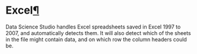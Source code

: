 Excel[¶](#excel "Permalink to this heading")
============================================


Data Science Studio handles Excel spreadsheets saved in Excel 1997 to 2007, and automatically detects them. It will also detect which of the sheets in the file might contain data, and on which row the column headers could be.